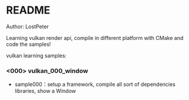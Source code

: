 # README #

Author: LostPeter

Learning vulkan render api, compile in different platform with CMake and code the samples!

vulkan learning samples:

### <000> vulkan_000_window
* sample000：setup a framework, compile all sort of dependencies libraries, show a Window 
